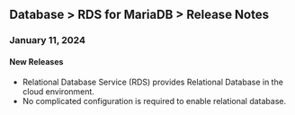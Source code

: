 ## Database > RDS for MariaDB > Release Notes

### January 11, 2024

#### New Releases

- Relational Database Service (RDS) provides Relational Database in the cloud environment.
- No complicated configuration is required to enable relational database.
